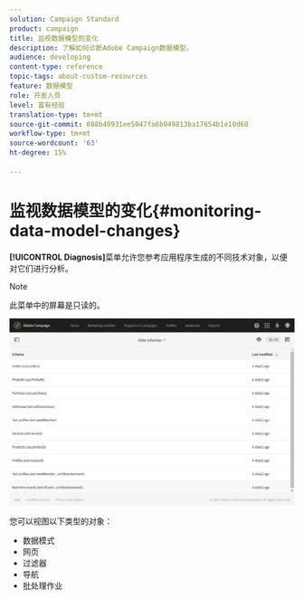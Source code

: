 ```yaml
---
solution: Campaign Standard
product: campaign
title: 监视数据模型的变化
description: 了解如何诊断Adobe Campaign数据模型。
audience: developing
content-type: reference
topic-tags: about-custom-resources
feature: 数据模型
role: 开发人员
level: 富有经验
translation-type: tm+mt
source-git-commit: 088b49931ee5047fa6b949813ba17654b1e10d60
workflow-type: tm+mt
source-wordcount: '63'
ht-degree: 15%

---
```



# 监视数据模型的变化{#monitoring-data-model-changes}

**[!UICONTROL Diagnosis]**&#x200B;菜单允许您参考应用程序生成的不同技术对象，以便对它们进行分析。

>[!NOTE]
>
>此菜单中的屏幕是只读的。

![](assets/diagnostic.png)

您可以视图以下类型的对象：

* 数据模式
* 网页
* 过滤器
* 导航
* 批处理作业


